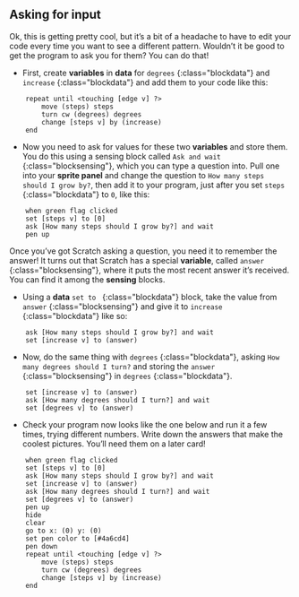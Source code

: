 ## Asking for input

Ok, this is getting pretty cool, but it’s a bit of a headache to have to edit your code every time you want to see a different pattern. Wouldn’t it be good to get the program to ask you for them? You can do that!

+ First, create **variables** in **data** for `degrees` {:class="blockdata"} and `increase` {:class="blockdata"} and add them to your code like this: 

```blocks
    repeat until <touching [edge v] ?> 
        move (steps) steps
        turn cw (degrees) degrees
        change [steps v] by (increase)
    end
```

+ Now you need to ask for values for these two **variables** and store them. You do this using a sensing block called `Ask and wait` {:class="blocksensing"}, which you can type a question into. Pull one into your **sprite panel** and change the question to `How many steps should I grow by?`, then add it to your program, just after you set `steps` {:class="blockdata"} to `0`, like this: 

```blocks
    when green flag clicked
    set [steps v] to [0]
    ask [How many steps should I grow by?] and wait
    pen up
```

Once you’ve got Scratch asking a question, you need it to remember the answer! It turns out that Scratch has a special **variable**, called `answer` {:class="blocksensing"}, where it puts the most recent answer it’s received. You can find it among the **sensing** blocks. 

+ Using a **data** `set to ` {:class="blockdata"} block, take the value from `answer` {:class="blocksensing"} and give it to `increase` {:class="blockdata"} like so: 

```blocks
    ask [How many steps should I grow by?] and wait
    set [increase v] to (answer)
```

+ Now, do the same thing with `degrees` {:class="blockdata"}, asking `How many degrees should I turn?` and storing the `answer` {:class="blocksensing"} in `degrees` {:class="blockdata"}. 

```blocks
    set [increase v] to (answer)
    ask [How many degrees should I turn?] and wait
    set [degrees v] to (answer)
```

+ Check your program now looks like the one below and run it a few times, trying different numbers. Write down the answers that make the coolest pictures. You’ll need them on a later card! 

```blocks
    when green flag clicked
    set [steps v] to [0]
    ask [How many steps should I grow by?] and wait
    set [increase v] to (answer)
    ask [How many degrees should I turn?] and wait
    set [degrees v] to (answer)
    pen up
    hide
    clear
    go to x: (0) y: (0)
    set pen color to [#4a6cd4]
    pen down
    repeat until <touching [edge v] ?> 
        move (steps) steps
        turn cw (degrees) degrees
        change [steps v] by (increase)
    end
```

